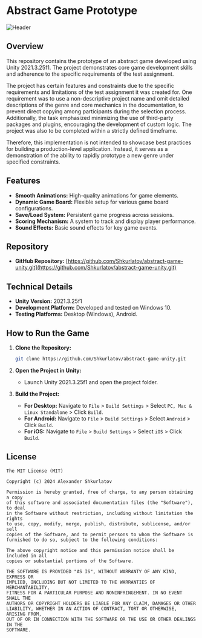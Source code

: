 # Abstract Game Prototype

![Header](docs/media/project_demo.gif)

## Overview

This repository contains the prototype of an abstract game developed using Unity 2021.3.25f1. The project demonstrates core game development skills and adherence to the specific requirements of the test assignment.

The project has certain features and constraints due to the specific requirements and limitations of the test assignment it was created for. One requirement was to use a non-descriptive project name and omit detailed descriptions of the genre and core mechanics in the documentation, to prevent direct copying among participants during the selection process. Additionally, the task emphasized minimizing the use of third-party packages and plugins, encouraging the development of custom logic. The project was also to be completed within a strictly defined timeframe.

Therefore, this implementation is not intended to showcase best practices for building a production-level application. Instead, it serves as a demonstration of the ability to rapidly prototype a new genre under specified constraints.

## Features

- **Smooth Animations:** High-quality animations for game elements.
- **Dynamic Game Board:** Flexible setup for various game board configurations.
- **Save/Load System:** Persistent game progress across sessions.
- **Scoring Mechanism:** A system to track and display player performance.
- **Sound Effects:** Basic sound effects for key game events.

## Repository

- **GitHub Repository:** [https://github.com/Shkurlatov/abstract-game-unity.git](https://github.com/Shkurlatov/abstract-game-unity.git)

## Technical Details

- **Unity Version:** 2021.3.25f1
- **Development Platform:** Developed and tested on Windows 10.
- **Testing Platforms:** Desktop (Windows), Android.

## How to Run the Game

1. **Clone the Repository:**
   ```bash
   git clone https://github.com/Shkurlatov/abstract-game-unity.git

2. **Open the Project in Unity:**
   - Launch Unity 2021.3.25f1 and open the project folder.

3. **Build the Project:**
   - **For Desktop:** Navigate to `File` > `Build Settings` > Select `PC, Mac & Linux Standalone` > Click `Build`.
   - **For Android:** Navigate to `File` > `Build Settings` > Select `Android` > Click `Build`.
   - **For iOS:** Navigate to `File` > `Build Settings` > Select `iOS` > Click `Build`.

## License

    The MIT License (MIT)

    Copyright (c) 2024 Alexander Shkurlatov

    Permission is hereby granted, free of charge, to any person obtaining a copy
    of this software and associated documentation files (the "Software"), to deal
    in the Software without restriction, including without limitation the rights
    to use, copy, modify, merge, publish, distribute, sublicense, and/or sell
    copies of the Software, and to permit persons to whom the Software is
    furnished to do so, subject to the following conditions:

    The above copyright notice and this permission notice shall be included in all
    copies or substantial portions of the Software.

    THE SOFTWARE IS PROVIDED "AS IS", WITHOUT WARRANTY OF ANY KIND, EXPRESS OR
    IMPLIED, INCLUDING BUT NOT LIMITED TO THE WARRANTIES OF MERCHANTABILITY,
    FITNESS FOR A PARTICULAR PURPOSE AND NONINFRINGEMENT. IN NO EVENT SHALL THE
    AUTHORS OR COPYRIGHT HOLDERS BE LIABLE FOR ANY CLAIM, DAMAGES OR OTHER
    LIABILITY, WHETHER IN AN ACTION OF CONTRACT, TORT OR OTHERWISE, ARISING FROM,
    OUT OF OR IN CONNECTION WITH THE SOFTWARE OR THE USE OR OTHER DEALINGS IN THE
    SOFTWARE.
